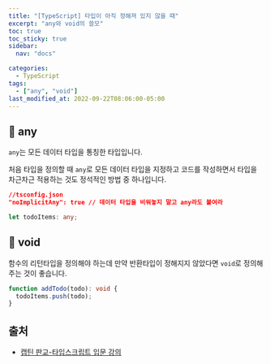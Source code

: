 ```yaml
---
title: "[TypeScript] 타입이 아직 정해져 있지 않을 때"
excerpt: "any와 void의 쓸모"
toc: true
toc_sticky: true
sidebar:
  nav: "docs"

categories:
  - TypeScript
tags:
  - ["any", "void"]
last_modified_at: 2022-09-22T08:06:00-05:00
---
```


## 📄 any

`any`는 모든 데이터 타입을 통칭한 타입입니다.

처음 타입을 정의할 때 `any`로 모든 데이터 타입을 지정하고 코드를 작성하면서 타입을 차근차근 적용하는 것도 정석적인 방법 중 하나입니다.

```json
//tsconfig.json
"noImplicitAny": true // 데이터 타입을 비워놓지 말고 any라도 붙여라
```

```ts
let todoItems: any;
```

## 📄 void

함수의 리턴타입을 정의해야 하는데 만약 반환타입이 정해지지 않았다면 `void`로 정의해주는 것이 좋습니다.

```ts
function addTodo(todo): void {
  todoItems.push(todo);
}
```

## 출처

- [캡틴 판교-타입스크립트 입문 강의](https://www.inflearn.com/course/%ED%83%80%EC%9E%85%EC%8A%A4%ED%81%AC%EB%A6%BD%ED%8A%B8-%EC%9E%85%EB%AC%B8/dashboard)
